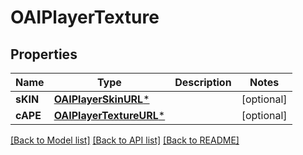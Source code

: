 # OAIPlayerTexture

## Properties
Name | Type | Description | Notes
------------ | ------------- | ------------- | -------------
**sKIN** | [**OAIPlayerSkinURL***](OAIPlayerSkinURL.md) |  | [optional] 
**cAPE** | [**OAIPlayerTextureURL***](OAIPlayerTextureURL.md) |  | [optional] 

[[Back to Model list]](../README.md#documentation-for-models) [[Back to API list]](../README.md#documentation-for-api-endpoints) [[Back to README]](../README.md)


